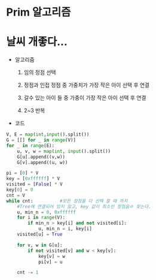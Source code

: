 # Prim 알고리즘

# 날씨 개좋다...

* 알고리즘
  1)  임의 정점 선택

  2)  정점과 인접 정점 중 가중치가 가장 작은 아이 선택 후 연결

  3)  갈수 있는 아이 들 중 가중이 가장 작은 아이 선택 후 연결

  4)  2~3 반복

* 코드

```python
V, E = map(int,input().split())
G = [[] for _ in range(V)]
for _ in range(E):
    u, v, w = map(int, input().split())
    G[u].append((v,w))
    G[v].append((u, w))

pi = [0] * V
key = [0xffffff] * V
visited = [False] * V
key[0] = 0
cnt = V
while cnt:          #모든 정점을 다 선택 할 때 까지
    #Tree에 연결되어 있지 않고, key 값이 최소인 정점음ㄹ 찾는다.
    u, min_n = 0, 0xffffff
    for i in range(V):
        if min_n > key[i] and not visited[i]:
            u, min_n = i, key[i]
    visited[u] = True

    for v, w in G[u]:
        if not visited[v] and w < key[v]:
            key[v] = w
            pi[v] = u

    cnt -= 1

```

